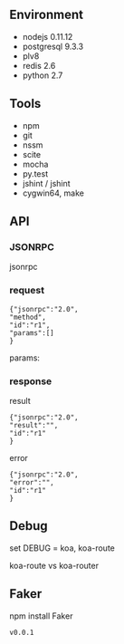 
## Environment

- nodejs 0.11.12
- postgresql 9.3.3
- plv8
- redis 2.6
- python 2.7

## Tools
- npm
- git
- nssm
- scite
- mocha
- py.test
- jshint / jshint
- cygwin64, make

## API

### JSONRPC

jsonrpc


### request

	{"jsonrpc":"2.0",
	"method",
	"id":"r1",
	"params":[]
	}

params:





### response

result

	{"jsonrpc":"2.0",
	"result":"",
	"id":"r1"
	}

error

	{"jsonrpc":"2.0",
	"error":"",
	"id":"r1"
	}

## Debug

set DEBUG = koa, koa-route


koa-route vs koa-router

## Faker

npm install Faker



`v0.0.1`